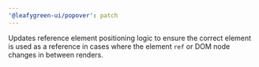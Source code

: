 ```yaml
---
'@leafygreen-ui/popover': patch
---
```


Updates reference element positioning logic to ensure the correct element is used as a reference in cases where the element `ref` or DOM node changes in between renders.
